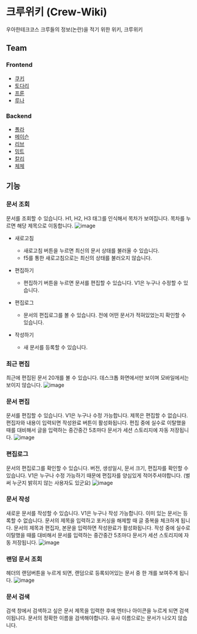 # 크루위키 (Crew-Wiki)

우아한테크코스 크루들의 정보(논란)을 적기 위한 위키, 크루위키

## Team

### Frontend
+ [쿠키](https://github.com/jinhokim98)
+ [토다리](https://github.com/Todari)
+ [프룬](https://github.com/chosim-dvlpr)
+ [루나](https://github.com/ShinjungOh) 

### Backend
+ [폴라](https://github.com/jinchiim)
+ [메이슨](https://github.com/masonkimseoul)
+ [리브](https://github.com/Minjoo522)
+ [밍트](https://github.com/Starlight258)
+ [칼리](https://github.com/2Jin1031)
+ [체체](https://github.com/CheChe903)


## 기능

### 문서 조회
문서를 조회할 수 있습니다.
H1, H2, H3 태그를 인식해서 목차가 보여집니다.
목차를 누르면 해당 제목으로 이동합니다.
![image](https://github.com/Crew-Wiki/frontend/assets/81083461/7354eb1c-c7cc-4ed7-891f-d6b2cbbf3313)

+ 새로고침
  - 새로고침 버튼을 누르면 최신의 문서 상태를 불러올 수 있습니다.
  - f5를 통한 새로고침으로는 최신의 상태를 불러오지 않습니다.
    
+ 편집하기
  - 편집하기 버튼을 누르면 문서를 편집할 수 있습니다. V1은 누구나 수정할 수 있습니다.

+ 편집로그
  - 문서의 편집로그를 볼 수 있습니다. 전에 어떤 문서가 적혀있었는지 확인할 수 있습니다.
 
+ 작성하기
  - 새 문서를 등록할 수 있습니다.
 

### 최근 편집
최근에 편집된 문서 20개를 볼 수 있습니다. 데스크톱 화면에서만 보이며 모바일에서는 보이지 않습니다.
![image](https://github.com/Crew-Wiki/frontend/assets/81083461/cc4c1309-0058-48d1-84f8-f782468dbed7)


### 문서 편집
문서를 편집할 수 있습니다. V1은 누구나 수정 가능합니다.
제목은 편집할 수 없습니다. 편집자와 내용이 입력되면 작성완료 버튼이 활성화됩니다.
편집 중에 실수로 이탈했을 때를 대비해서 글을 입력하는 중간중간 5초마다 문서가 세션 스토리지에 자동 저장됩니다.
![image](https://github.com/Crew-Wiki/frontend/assets/81083461/9efa0291-4e3d-4bba-818e-5bcd5aa3ae19)


### 편집로그
문서의 편집로그를 확인할 수 있습니다.
버전, 생성일시, 문서 크기, 편집자를 확인할 수 있습니다.
V1은 누구나 수정 가능하기 때문에 편집자를 양심있게 적어주셔야합니다. (벌써 누군지 밝히지 않는 사용자도 있군요)
![image](https://github.com/Crew-Wiki/frontend/assets/81083461/ca1f5acf-bfba-4689-8d6a-0ce5df72780e)


### 문서 작성
새로운 문서를 작성할 수 있습니다. V1은 누구나 작성 가능합니다.
이미 있는 문서는 등록할 수 없습니다. 문서의 제목을 입력하고 포커싱을 해제할 때 글 중복을 체크하게 됩니다.
문서의 제목과 편집자, 본문을 입력하면 작성완료가 활성화됩니다.
작성 중에 실수로 이탈했을 때를 대비해서 문서를 입력하는 중간중간 5초마다 문서가 세션 스토리지에 자동 저장됩니다.
![image](https://github.com/Crew-Wiki/frontend/assets/81083461/4fde6c14-a845-4a5f-83b9-533f133ba0c8)


### 랜덤 문서 조회
헤더의 랜덤버튼을 누르게 되면, 랜덤으로 등록되어있는 문서 중 한 개를 보여주게 됩니다.
![image](https://github.com/Crew-Wiki/frontend/assets/81083461/c2ec4ea6-bdd0-432a-9c02-17ac5b529603)


### 문서 검색
검색 창에서 검색하고 싶은 문서 제목을 입력한 후에 엔터나 아이콘을 누르게 되면 검색이됩니다.
문서의 정확한 이름을 검색해야합니다. 유사 이름으로는 문서가 나오지 않습니다.


